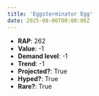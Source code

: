 ```yaml
---
title: 'Eggsterminator Egg'
date: 2025-08-06T00:00:00Z
---
```

- **RAP**: 262
- **Value**: -1
- **Demand level**: -1
- **Trend**: -1
- **Projected?**: True
- **Hyped?**: True
- **Rare?**: True
